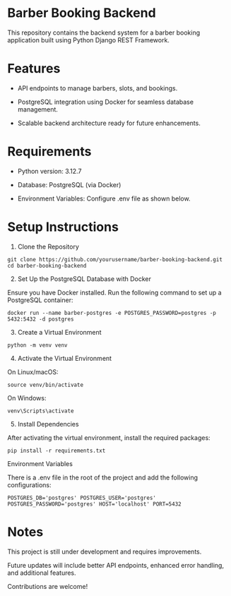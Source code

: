 # Barber Booking Backend

This repository contains the backend system for a barber booking application built using Python Django REST Framework.

# Features

- API endpoints to manage barbers, slots, and bookings.

- PostgreSQL integration using Docker for seamless database management.

- Scalable backend architecture ready for future enhancements.

# Requirements

- Python version: 3.12.7

- Database: PostgreSQL (via Docker)

- Environment Variables: Configure .env file as shown below.

# Setup Instructions

1. Clone the Repository

` git clone https://github.com/yourusername/barber-booking-backend.git
cd barber-booking-backend 
`

2. Set Up the PostgreSQL Database with Docker

Ensure you have Docker installed. Run the following command to set up a PostgreSQL container:

` docker run --name barber-postgres -e POSTGRES_PASSWORD=postgres -p 5432:5432 -d postgres
`

3. Create a Virtual Environment

` python -m venv venv `

4. Activate the Virtual Environment

On Linux/macOS:

`source venv/bin/activate `

On Windows:

` venv\Scripts\activate `

5. Install Dependencies

After activating the virtual environment, install the required packages:

` pip install -r requirements.txt `

Environment Variables

There is a .env file in the root of the project and add the following configurations:

` POSTGRES_DB='postgres'
POSTGRES_USER='postgres'
POSTGRES_PASSWORD='postgres'
HOST='localhost'
PORT=5432 `

# Notes

This project is still under development and requires improvements.

Future updates will include better API endpoints, enhanced error handling, and additional features.

Contributions are welcome!




